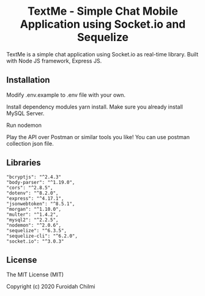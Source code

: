 <h1 align="center">TextMe - Simple Chat Mobile Application using Socket.io and Sequelize </h1>



TextMe is a simple chat application using Socket.io as real-time library. Built with Node JS framework, Express JS.


## Installation
Modify .env.example to .env file with your own.

Install dependency modules yarn install. Make sure you already install MySQL Server.

Run nodemon

Play the API over Postman or similar tools you like! You can use postman collection json file.

## Libraries

    "bcryptjs": "^2.4.3"
    "body-parser": "^1.19.0",
    "cors": "^2.8.5",
    "dotenv": "^8.2.0",
    "express": "^4.17.1",
    "jsonwebtoken": "^8.5.1",
    "morgan": "^1.10.0",
    "multer": "^1.4.2",
    "mysql2": "^2.2.5",
    "nodemon": "^2.0.6",
    "sequelize": "^6.3.5",
    "sequelize-cli": "^6.2.0",
    "socket.io": "^3.0.3"


## License

The MIT License (MIT)

Copyright (c) 2020 Furoidah Chilmi